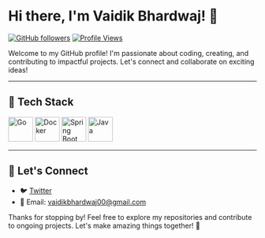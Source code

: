 # Hi there, I'm Vaidik Bhardwaj! 👋

[![GitHub followers](https://img.shields.io/github/followers/vaidikcode?label=Follow&style=social)](https://github.com/vaidikcode)
[![Profile Views](https://komarev.com/ghpvc/?username=vaidikcode&color=blue)](https://github.com/vaidikcode)

Welcome to my GitHub profile! I'm passionate about coding, creating, and contributing to impactful projects. Let's connect and collaborate on exciting ideas!

---

## 🚀 Tech Stack

<img src="https://cdn.jsdelivr.net/gh/devicons/devicon/icons/go/go-original-wordmark.svg" alt="Go" width="50" height="50"/>   <img src="https://cdn.jsdelivr.net/gh/devicons/devicon/icons/docker/docker-original-wordmark.svg" alt="Docker" width="50" height="50"/>   <img src="https://cdn.jsdelivr.net/gh/devicons/devicon/icons/spring/spring-original-wordmark.svg" alt="Spring Boot" width="50" height="50"/>   <img src="https://cdn.jsdelivr.net/gh/devicons/devicon/icons/java/java-original-wordmark.svg" alt="Java" width="50" height="50"/>

---


## 💬 Let's Connect

- 🐦 [Twitter](https://twitter.com/VaidikBhrdwj)
- 📧 Email: vaidikbhardwaj00@gmail.com

Thanks for stopping by! Feel free to explore my repositories and contribute to ongoing projects. Let's make amazing things together! 🚀


<!---
vaidikcode/vaidikcode is a ✨ special ✨ repository because its `README.md` (this file) appears on your GitHub profile.
You can click the Preview link to take a look at your changes.
--->
